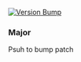 [![Version Bump](https://github.com/go-dima/semver-testsite/actions/workflows/semver-workflow.yml/badge.svg)](https://github.com/go-dima/semver-testsite/actions/workflows/semver-workflow.yml)

### Major

Psuh to bump patch
